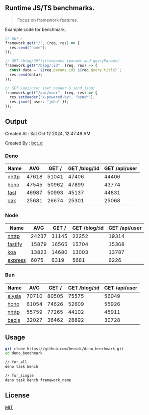 ## Runtime JS/TS benchmarks.

> Focus on framework features.

Example code for benchmark.
```ts
// GET /
framework.get("/", (req, res) => {
  res.send("home");
});

// GET /blog/99?title=bench (params and queryParams)
framework.get("/blog/:id", (req, res) => {
  const data = `${req.params.id} ${req.query.title}`;
  res.send(data);
});

// GET /api/user (set header & send json)
framework.get("/api/user", (req, res) => {
  res.setHeader("x-powered-by", "bench");
  res.json({ user: "john" });
});
```

## Output
Created At : Sat Oct 12 2024, 12:47:48 AM

Created By : [bot_ci](https://github.com/herudi/deno_benchmarks/commits?author=github-actions%5Bbot%5D)


### Deno
|Name|AVG|GET /|GET /blog/:id|GET /api/user|
|----|----|----|----|----|
|[nhttp](https://github.com/nhttp/nhttp)|47618|51041|47406|44406|
|[hono](https://github.com/honojs/hono)|47545|50962|47899|43774|
|[fast](https://github.com/danteissaias/fast)|46987|50993|45137|44831|
|[oak](https://github.com/oakserver/oak)|25681|26674|25301|25068|
  


### Node
|Name|AVG|GET /|GET /blog/:id|GET /api/user|
|----|----|----|----|----|
|[nhttp](https://github.com/nhttp/nhttp)|24237|31145|22252|19314|
|[fastify](https://github.com/fastify/fastify)|15879|16565|15704|15368|
|[koa](https://github.com/koajs/koa)|13823|14680|13003|13787|
|[express](https://github.com/expressjs/express)|6075|6319|5681|6226|
  


### Bun
|Name|AVG|GET /|GET /blog/:id|GET /api/user|
|----|----|----|----|----|
|[elysia](https://github.com/elysiajs/elysia)|70710|80505|75575|56049|
|[hono](https://github.com/honojs/hono)|61054|74626|52609|55926|
|[nhttp](https://github.com/nhttp/nhttp)|55759|77265|44102|45911|
|[baojs](https://github.com/mattreid1/baojs)|32027|36462|28892|30728|
  



## Usage

```bash
git clone https://github.com/herudi/deno_benchmark.git
cd deno_benchmark

// for_all
deno task bench

// for_single
deno task bench framework_name
```

## License

[MIT](LICENSE)

